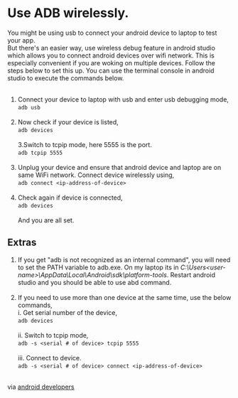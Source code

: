# Use ADB wirelessly.
You might be using usb to connect your android device to laptop to test your app.<br> But there's an easier way, use wireless debug feature in android studio which allows you to connect android devices over wifi network. This is especially convenient if you are woking on multiple devices. 
Follow the steps below to set this up. You can use the terminal console in android studio to execute the commands below.<br><br>
1. Connect your device to laptop with usb and enter usb debugging mode,<br>
`adb usb`<br><br>
2. Now check if your device is listed,<br>
`adb devices`<br><br>
3.Switch to tcpip mode, here 5555 is the port.<br>
`adb tcpip 5555`<br><br>
4. Unplug your device and ensure that android device and laptop are on same WiFi network. Connect device wirelessly using,<br>
`adb connect <ip-address-of-device>`<br><br>
5. Check again if device is connected,<br>
`adb devices`<br><br>
And you are all set.

## Extras
1. If you get "adb is not recognized as an internal command", you will need to set the PATH variable to adb.exe. On my laptop its in *C:\Users\<user-name>\AppData\Local\Android\sdk\platform-tools*. Restart android studio and you should be able to use abd command.<br><br>
2. If you need to use more than one device at the same time, use  the below commands,<br>
i. Get serial number of the device, <br>
`adb devices`<br><br>
ii. Switch to tcpip mode,<br>
`adb -s <serial # of device> tcpip 5555`<br><br>
iii. Connect to device.<br>
`adb -s <serial # of device> connect <ip-address-of-device>`<br><br>

via [android developers](http://developer.android.com/tools/help/adb.html#wireless)
